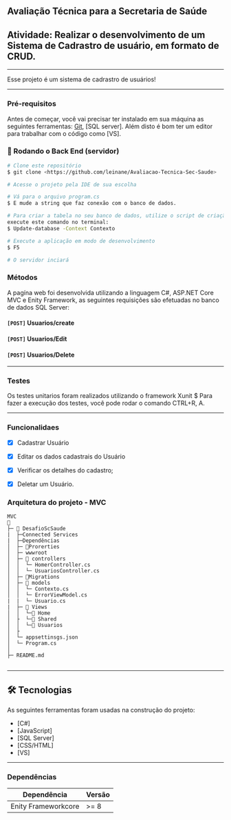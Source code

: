 
## Avaliação Técnica para a Secretaria de Saúde 

 

## Atividade: Realizar o desenvolvimento de um Sistema de Cadrastro de usuário, em formato de CRUD. 



---
Esse projeto é um sistema de cadrastro de usuários!

---

### Pré-requisitos

Antes de começar, você vai precisar ter instalado em sua máquina as seguintes ferramentas:
[Git](https://git-scm.com), [SQL server]. 
Além disto é bom ter um editor para trabalhar com o código como [VS].

### 🎲 Rodando o Back End (servidor)

```bash
# Clone este repositório
$ git clone <https://github.com/leinane/Avaliacao-Tecnica-Sec-Saude>

# Acesse o projeto pela IDE de sua escolha

# Vá para o arquivo program.cs
$ E mude a string que faz conexão com o banco de dados.

# Para criar a tabela no seu banco de dados, utilize o script de criação de tabela, que está na raiz do projeto ou
execute este comando no terminal:
$ Update-database -Context Contexto

# Execute a aplicação em modo de desenvolvimento
$ F5

# O servidor inciará 
```

### Métodos

A pagína web foi desenvolvida utilizando a linguagem C#, ASP.NET Core MVC e Enity Framework, 
as seguintes requisições são efetuadas no banco de dados SQL Server:

#### `[POST]` Usuarios/create
#### `[POST]` Usuarios/Edit
#### `[POST]` Usuarios/Delete

---

### Testes

Os testes unitarios foram realizados utilizando o framework Xunit
$ Para fazer a execução dos testes, você pode rodar o comando CTRL+R, A. 


---

### Funcionalidaes


- [x] Cadastrar Usuário
- [x] Editar os dados cadastrais do Usuário
- [x] Verificar os detalhes do cadastro;
- [x] Deletar um Usuário.


### Arquitetura do projeto - MVC

```
MVC
📂 
├─ 📂 DesafioScSaude
|  ├─Connected Services
|  ├─Dependências
│  ├─ 📂Prorerties
│  ├─ wwwroot
│  ├─ 📂 controllers
│  │  └─ HomerController.cs
│  │  └─ UsuariosController.cs
│  ├─ 📂Migrations
│  ├─ 📂 models
│  │  └─ Contexto.cs
│  │  └─ ErrorViewModel.cs
|  |  └─ Usuario.cs
|  ├─ 📂 Views
│  │  └─📂 Home
│  ├  └─📂 Shared
│  │  └─📂 Usuarios
│  ├
│  └─ appsettinsgs.json
│  └─ Program.cs
│  
├─ README.md


```
---

## 🛠 Tecnologias
As seguintes ferramentas foram usadas na construção do projeto:

- [C#]
- [JavaScript]
- [SQL Server]
- [CSS/HTML]
- [VS]


---


### Dependências

|   Dependência      | Versão |
| -------------------| ------ |     
| Enity Frameworkcore| >= 8   |


